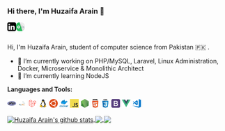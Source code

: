 ### Hi there, I'm Huzaifa Arain 👋

<a href="https://linkedin.com/in/huzaifaarain">
  <img align="left" alt="Huzaifa Arain | LinkedIn" width="20px" src="https://raw.githubusercontent.com/huzaifaarain/huzaifaarain/master/assets/linkedin.png" />
</a>
<a href="https://www.hackerrank.com/huzaifaarain">
  <img align="left" alt="Huzaifa Arain | Hacker Rank" width="20px" src="https://raw.githubusercontent.com/huzaifaarain/huzaifaarain/master/assets/hackerrank.png" />
</a>

<br />
<br />

Hi, I'm Huzaifa Arain, student of computer science from Pakistan 🇵🇰 .

- 🔭 I’m currently working on PHP/MySQL, Laravel, Linux Administration, Docker, Microservice & Monolithic Architect
- 🌱 I’m currently learning NodeJS

**Languages and Tools:**  

<code><img height="20" src="https://raw.githubusercontent.com/github/explore/80688e429a7d4ef2fca1e82350fe8e3517d3494d/topics/php/php.png"></code>
<code><img height="20" src="https://raw.githubusercontent.com/github/explore/80688e429a7d4ef2fca1e82350fe8e3517d3494d/topics/mysql/mysql.png"></code>
<code><img height="20" src="https://raw.githubusercontent.com/github/explore/80688e429a7d4ef2fca1e82350fe8e3517d3494d/topics/laravel/laravel.png"></code>
<code><img height="20" src="https://raw.githubusercontent.com/github/explore/5c058a388828bb5fde0bcafd4bc867b5bb3f26f3/topics/linux/linux.png"></code>
<code><img height="20" src="https://raw.githubusercontent.com/github/explore/80688e429a7d4ef2fca1e82350fe8e3517d3494d/topics/ubuntu/ubuntu.png"></code>
<code><img height="20" src="https://raw.githubusercontent.com/github/explore/80688e429a7d4ef2fca1e82350fe8e3517d3494d/topics/docker/docker.png"></code>
<code><img height="20" src="https://raw.githubusercontent.com/github/explore/80688e429a7d4ef2fca1e82350fe8e3517d3494d/topics/javascript/javascript.png"></code>
<code><img height="20" src="https://raw.githubusercontent.com/github/explore/80688e429a7d4ef2fca1e82350fe8e3517d3494d/topics/nodejs/nodejs.png"></code>
<code><img height="20" src="https://raw.githubusercontent.com/github/explore/80688e429a7d4ef2fca1e82350fe8e3517d3494d/topics/html/html.png"></code>
<code><img height="20" src="https://raw.githubusercontent.com/github/explore/80688e429a7d4ef2fca1e82350fe8e3517d3494d/topics/css/css.png"></code>
<code><img height="20" src="https://raw.githubusercontent.com/github/explore/80688e429a7d4ef2fca1e82350fe8e3517d3494d/topics/bootstrap/bootstrap.png"></code>
<code><img height="20" src="https://raw.githubusercontent.com/github/explore/80688e429a7d4ef2fca1e82350fe8e3517d3494d/topics/vue/vue.png"></code>
<code><img height="20" src="https://raw.githubusercontent.com/github/explore/80688e429a7d4ef2fca1e82350fe8e3517d3494d/topics/visual-studio-code/visual-studio-code.png"></code>

<a href="https://github.com/huzaifaarain/github-readme-stats">
  <img align="center" src="https://github-readme-stats.vercel.app/api?username=huzaifaarain&show_icons=true&include_all_commits=true&theme=material-palenight&count_private=true" alt="Huzaifa Arain's github stats" />
</a>
<a href="https://github.com/huzaifaarain/github-readme-stats">
  <img align="center" src="https://github-readme-stats.vercel.app/api/top-langs/?username=huzaifaarain&layout=compact&theme=material-palenight" />
</a>
<a href="https://github.com/huzaifaarain/huzaifaarain.github.io">
  <img align="center" src="https://github-readme-stats.vercel.app/api/pin/?username=huzaifaarain&repo=huzaifaarain.github.io&theme=material-palenight" />
</a>
